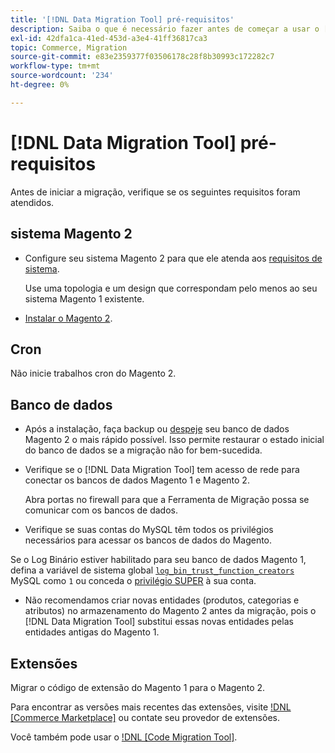 ```yaml
---
title: '[!DNL Data Migration Tool] pré-requisitos'
description: Saiba o que é necessário fazer antes de começar a usar o [!DNL Data Migration Tool] para transferir dados entre o Magento 1 e o Magento 2.
exl-id: 42dfa1ca-41ed-453d-a3e4-41ff36817ca3
topic: Commerce, Migration
source-git-commit: e83e2359377f03506178c28f8b30993c172282c7
workflow-type: tm+mt
source-wordcount: '234'
ht-degree: 0%

---
```


# [!DNL Data Migration Tool] pré-requisitos

Antes de iniciar a migração, verifique se os seguintes requisitos foram atendidos.

## sistema Magento 2

* Configure seu sistema Magento 2 para que ele atenda aos [requisitos de sistema](../../installation/system-requirements.md).

  Use uma topologia e um design que correspondam pelo menos ao seu sistema Magento 1 existente.

* [Instalar o Magento 2](../../installation/overview.md).

## Cron

Não inicie trabalhos cron do Magento 2.

## Banco de dados

* Após a instalação, faça backup ou [despeje](https://dev.mysql.com/doc/refman/8.0/en/mysqldump.html) seu banco de dados Magento 2 o mais rápido possível. Isso permite restaurar o estado inicial do banco de dados se a migração não for bem-sucedida.

* Verifique se o [!DNL Data Migration Tool] tem acesso de rede para conectar os bancos de dados Magento 1 e Magento 2.

  Abra portas no firewall para que a Ferramenta de Migração possa se comunicar com os bancos de dados.

* Verifique se suas contas do MySQL têm todos os privilégios necessários para acessar os bancos de dados do Magento.

Se o Log Binário estiver habilitado para seu banco de dados Magento 1, defina a variável de sistema global [`log_bin_trust_function_creators`](https://dev.mysql.com/doc/refman/5.7/en/server-system-variables.html#sysvar_log_bin_trust_function_creators) MySQL como `1` ou conceda o [privilégio SUPER](https://dev.mysql.com/doc/refman/5.7/en/privileges-provided.html#priv_super) à sua conta.

* Não recomendamos criar novas entidades (produtos, categorias e atributos) no armazenamento do Magento 2 antes da migração, pois o [!DNL Data Migration Tool] substitui essas novas entidades pelas entidades antigas do Magento 1.

## Extensões

Migrar o código de extensão do Magento 1 para o Magento 2.

Para encontrar as versões mais recentes das extensões, visite [!DNL [Commerce Marketplace]](https://marketplace.magento.com/) ou contate seu provedor de extensões.

Você também pode usar o [!DNL [Code Migration Tool]](https://github.com/magento-commerce/code-migration/blob/develop/README.md).
